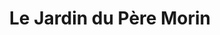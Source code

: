 ---
title: "Le Jardin du Père Morin"
url: /saint-denis-en-val/le-jardin-du-pere-morin/
shop: fleuriste
---